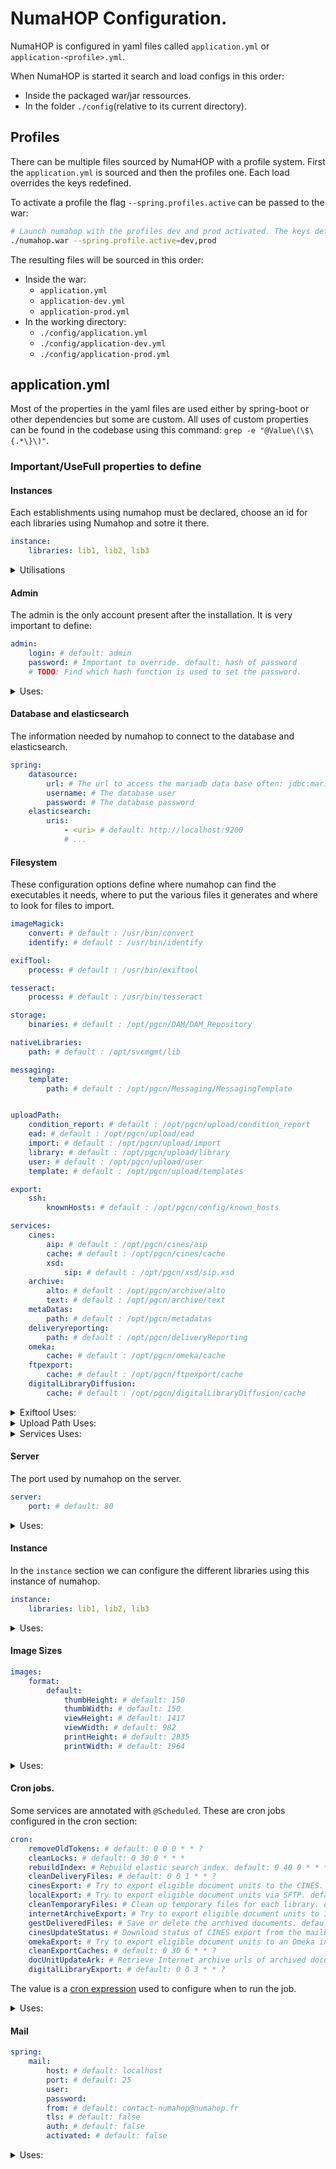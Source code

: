 # NumaHOP Configuration.
NumaHOP is configured in yaml files called `application.yml` or `application-<profile>.yml`.

When NumaHOP is started it search and load configs in this order:
- Inside the packaged war/jar ressources.
- In the folder `./config`(relative to its current directory).

## Profiles
There can be multiple files sourced by NumaHOP with a profile system. 
First the `application.yml` is sourced and then the profiles one.
Each load overrides the keys redefined.

To activate a profile the flag `--spring.profiles.active` can be passed to the war:
```bash
# Launch numahop with the profiles dev and prod activated. The keys defined in a later profile overide the keys defined in a previous one.
./numahop.war --spring.profile.active=dev,prod
```
The resulting files will be sourced in this order:
- Inside the war:
    - `application.yml`
    - `application-dev.yml`
    - `application-prod.yml`
- In the working directory: 
    - `./config/application.yml`
    - `./config/application-dev.yml`
    - `./config/application-prod.yml`

## application.yml
Most of the properties in the yaml files are used either by spring-boot or other dependencies but some are custom.
All uses of custom properties can be found in the codebase using this command: `grep -e "@Value\(\$\{.*\}\)"`.

### Important/UseFull properties to define

#### Instances
Each establishments using numahop must be declared, choose an id for each libraries using Numahop and sotre it there.
```yaml
instance:
    libraries: lib1, lib2, lib3
```

<details>
	<summary>Utilisations</summary>
    <ul>
        <li>src/main/java/fr/progilone/pgcn/config/BinaryStorageConfiguration.java</li>
        <li>src/main/java/fr/progilone/pgcn/service/delivery/DeliveryReportingService.java</li>
        <li>src/main/java/fr/progilone/pgcn/service/check/MetaDatasCheckService.java</li>
        <li>src/main/java/fr/progilone/pgcn/service/document/ui/UIDocUnitService.java</li>
        <li>src/main/java/fr/progilone/pgcn/service/exchange/cines/CinesRequestHandlerService.java</li>
        <li>src/main/java/fr/progilone/pgcn/service/exchange/cines/ExportCinesService.java</li>
        <li>src/main/java/fr/progilone/pgcn/service/exchange/cines/ExportSipService.java</li>
        <li>src/main/java/fr/progilone/pgcn/service/exchange/omeka/OmekaService.java</li>
        <li>src/main/java/fr/progilone/pgcn/service/exchange/digitallibrary/DigitalLibraryDiffusionRequestHandlerService.java</li>
        <li>src/main/java/fr/progilone/pgcn/service/storage/FileCleaningManager.java</li>
        <li>src/main/java/fr/progilone/pgcn/service/storage/AltoService.java</li>
        <li>src/main/java/fr/progilone/pgcn/service/storage/FileStorageManager.java</li>
    </ul>
</details>

#### Admin
The admin is the only account present after the installation. It is very important to define:
```yaml
admin:
    login: # default: admin
    password: # Important to override. default: hash of password
    # TODO: Find which hash function is used to set the password.
```

<details>
	<summary>Uses:</summary>
    <ul>
        <li>src/main/java/fr/progilone/pgcn/service/user/ui/UIUserService.java</li>
        <li>src/main/java/fr/progilone/pgcn/web/rest_int/InternalAccountResource.java</li>
        <li>src/main/java/fr/progilone/pgcn/security/UserDetailsService.java</li>
    <ul>
</details>

#### Database and elasticsearch
The information needed by numahop to connect to the database and elasticsearch.

```yaml
spring:
    datasource:
        url: # The url to access the mariadb data base often: jdbc:mariadb://localhost:3306/<db-name>
        username: # The database user
        password: # The database password
    elasticsearch:
        uris:
            - <uri> # default: http://localhost:9200
            # ...
```

#### Filesystem
These configuration options define where numahop can find the executables it needs, where to put the various files it generates and where to look for files to import.
```yaml
imageMagick:
    convert: # default : /usr/bin/convert
    identify: # default : /usr/bin/identify

exifTool:
    process: # default : /usr/bin/exiftool

tesseract:
    process: # default : /usr/bin/tesseract

storage:
    binaries: # default : /opt/pgcn/DAM/DAM_Repository

nativeLibraries:
    path: # default : /opt/svcmgmt/lib

messaging:
    template:
        path: # default : /opt/pgcn/Messaging/MessagingTemplate


uploadPath:
    condition_report: # default : /opt/pgcn/upload/condition_report
    ead: # default : /opt/pgcn/upload/ead
    import: # default : /opt/pgcn/upload/import
    library: # default : /opt/pgcn/upload/library
    user: # default : /opt/pgcn/upload/user
    template: # default : /opt/pgcn/upload/templates

export:
    ssh:
        knownHosts: # default : /opt/pgcn/config/known_hosts

services:
    cines:
        aip: # default : /opt/pgcn/cines/aip
        cache: # default : /opt/pgcn/cines/cache
        xsd:
            sip: # default : /opt/pgcn/xsd/sip.xsd
    archive:
        alto: # default : /opt/pgcn/archive/alto
        text: # default : /opt/pgcn/archive/text
    metaDatas:
        path: # default : /opt/pgcn/metadatas
    deliveryreporting:
        path: # default : /opt/pgcn/deliveryReporting
    omeka:
        cache: # default : /opt/pgcn/omeka/cache
    ftpexport:
        cache: # default : /opt/pgcn/ftpexport/cache
    digitalLibraryDiffusion:
        cache: # default : /opt/pgcn/digitalLibraryDiffusion/cache
```
<details>
	<summary>Exiftool Uses:</summary>
    <ul>
        <li>src/main/java/fr/progilone/pgcn/service/storage/ExifToolService.java</li>
        <li>src/main/java/fr/progilone/pgcn/service/storage/ImageMagickService.java</li>
    </ul>
</details>

<details>
	<summary>Upload Path Uses:</summary>
    <ul>
        <li>src/main/java/fr/progilone/pgcn/service/JasperReportsService.java</li>
        <li>src/main/java/fr/progilone/pgcn/service/user/UserService.java</li>
        <li>src/main/java/fr/progilone/pgcn/service/library/LibraryService.java</li>
        <li>src/main/java/fr/progilone/pgcn/service/document/conditionreport/ConditionReportAttachmentService.java</li>
        <li>src/main/java/fr/progilone/pgcn/service/exchange/ead/ExportEadService.java</li>
        <li>src/main/java/fr/progilone/pgcn/service/exchange/ImportReportService.java</li>
        <li>src/main/java/fr/progilone/pgcn/service/exchange/template/TemplateService.java</li>
    </ul>
</details>
<details>
	<summary>Services Uses:</summary>
    <ul>
        <li>src/main/java/fr/progilone/pgcn/service/delivery/DeliveryReportingService.java</li>
        <li>src/main/java/fr/progilone/pgcn/service/check/MetaDatasCheckService.java</li>
        <li>src/main/java/fr/progilone/pgcn/service/check/FacileCinesService.java</li>
        <li>src/main/java/fr/progilone/pgcn/service/document/ui/UIDocUnitService.java</li>
        <li>src/main/java/fr/progilone/pgcn/service/exchange/internetarchive/InternetArchiveService.java</li>
        <li>src/main/java/fr/progilone/pgcn/service/exchange/cines/CinesRequestHandlerService.java</li>
        <li>src/main/java/fr/progilone/pgcn/service/exchange/cines/ExportCinesService.java</li>
        <li>src/main/java/fr/progilone/pgcn/service/exchange/cines/ExportSipService.java</li>
        <li>src/main/java/fr/progilone/pgcn/service/exchange/omeka/OmekaService.java</li>
        <li>src/main/java/fr/progilone/pgcn/service/exchange/digitallibrary/DigitalLibraryDiffusionRequestHandlerService.java</li>
        <li>src/main/java/fr/progilone/pgcn/service/exchange/digitallibrary/DigitalLibraryDiffusionService.java</li>
        <li>src/main/java/fr/progilone/pgcn/service/storage/FileCleaningManager.java</li>
        <li>src/main/java/fr/progilone/pgcn/service/storage/AltoService.java</li>
    </ul>
</details>

#### Server
The port used by numahop on the server.
```yaml
server:
    port: # default: 80
```

<details>
	<summary>Uses:</summary>
    <ul>
        <li>src/main/java/fr/progilone/pgcn/web/rest/administration/HealthController.java</li>
    </ul>
</details>

#### Instance
In the `instance` section we can configure the different libraries using this instance of numahop.
```yaml
instance:
    libraries: lib1, lib2, lib3
```

<details>
	<summary>Uses:</summary>
    <ul>
        <li>src/main/java/fr/progilone/pgcn/config/BinaryStorageConfiguration.java</li>
        <li>src/main/java/fr/progilone/pgcn/service/delivery/DeliveryReportingService.java</li>
        <li>src/main/java/fr/progilone/pgcn/service/check/MetaDatasCheckService.java</li>
        <li>src/main/java/fr/progilone/pgcn/service/document/ui/UIDocUnitService.java</li>
        <li>src/main/java/fr/progilone/pgcn/service/exchange/cines/CinesRequestHandlerService.java</li>
        <li>src/main/java/fr/progilone/pgcn/service/exchange/cines/ExportCinesService.java</li>
        <li>src/main/java/fr/progilone/pgcn/service/exchange/cines/ExportSipService.java</li>
        <li>src/main/java/fr/progilone/pgcn/service/exchange/omeka/OmekaService.java</li>
        <li>src/main/java/fr/progilone/pgcn/service/exchange/digitallibrary/DigitalLibraryDiffusionRequestHandlerService.java</li>
        <li>src/main/java/fr/progilone/pgcn/service/storage/FileCleaningManager.java</li>
        <li>src/main/java/fr/progilone/pgcn/service/storage/AltoService.java</li>
        <li>src/main/java/fr/progilone/pgcn/service/storage/FileStorageManager.java</li>
    </ul>
</details>

#### Image Sizes
```yaml
images:
    format:
        default:
            thumbHeight: # default: 150 
            thumbWidth: # default: 150
            viewHeight: # default: 1417
            viewWidth: # default: 982
            printHeight: # default: 2835
            printWidth: # default: 1964
```

<details>
	<summary>Uses:</summary>
    <ul>
        <li>src/main/java/fr/progilone/pgcn/service/util/DefaultFileFormats.java</li>
    </ul>
</details>

#### Cron jobs.
Some services are annotated with `@Scheduled`. These are cron jobs configured in the cron section:

```yaml
cron:
    removeOldTokens: # default: 0 0 0 * * ?
    cleanLocks: # default: 0 30 0 * * *
    rebuildIndex: # Rebuild elastic search index. default: 0 40 0 * * *
    cleanDeliveryFiles: # default: 0 0 1 * * ?
    cinesExport: # Try to export eligible document units to the CINES. default: 0 30 1 * * ?
    localExport: # Try to export eligible document units via SFTP. default: 0 0 4 * * ?
    cleanTemporaryFiles: # Clean up temporary files for each library. default: 0 0 2 * * ?
    internetArchiveExport: # Try to export eligible document units to Internet Archive. default: 0 26 17 * * ?
    gestDeliveredFiles: # Save or delete the archived documents. default: 0 00 18 * * SAT
    cinesUpdateStatus: # Download status of CINES export from the mailbox. default: 0 10 * * * *
    omekaExport: # Try to export eligible document units to an Omeka instance. default: 0 0 3 * * ?
    cleanExportCaches: # default: 0 30 6 * * ?
    docUnitUpdateArk: # Retrieve Internet archive urls of archived documents. default: 0 0 6 * * ?
    digitalLibraryExport: # default: 0 0 3 * * ?
```

The value is a [cron expression](https://docs.spring.io/spring-framework/reference/integration/scheduling.html#scheduling-cron-expression) used to configure when to run the job.
<details>
    <summary>Uses:</summary>
    <ul>
        <li>src/main/java/fr/progilone/pgcn/service/storage/FileCleaningManager.java</li>
        <li>src/main/java/fr/progilone/pgcn/service/exchange/digitallibrary/DigitalLibraryDiffusionRequestHandlerService.java</li>
        <li>src/main/java/fr/progilone/pgcn/service/exchange/exportftp/ExportFtpService.java</li>
        <li>src/main/java/fr/progilone/pgcn/service/exchange/omeka/OmekaRequestHandlerService.java</li>
        <li>src/main/java/fr/progilone/pgcn/service/exchange/cines/CinesRequestHandlerService.java</li>
        <li>src/main/java/fr/progilone/pgcn/service/es/IndexManagerService.java</li>
        <li>src/main/java/fr/progilone/pgcn/service/LockService.java</li>
        <li>src/main/java/fr/progilone/pgcn/service/exchange/internetarchive/InternetArchiveServiceAsync.java</li>
        <li>src/main/java/fr/progilone/pgcn/service/document/DocUnitService.java</li>
        <li>src/main/java/fr/progilone/pgcn/service/user/UserService.java</li>
    </ul>
</details>

#### Mail

```yaml
spring:
    mail:
        host: # default: localhost
        port: # default: 25
        user:
        password:
        from: # default: contact-numahop@numahop.fr
        tls: # default: false
        auth: # default: false
        activated: # default: false
```
<details>
    <summary>Uses:</summary>
    <ul>
        <!-- TODO -->
    </ul>
</details>
